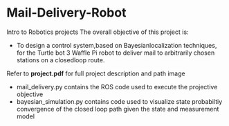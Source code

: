 # Mail-Delivery-Robot
Intro to Robotics projects
The overall objective of this project is:

* To design a control system,based on Bayesian­localization techniques, for the Turtle­ bot 3 Waffle Pi robot to deliver mail to arbitrarily chosen stations on a closed­loop route.

Refer to **project.pdf** for full project description and path image
* mail_delivery.py contains the ROS code used to execute the projective objective
* bayesian_simulation.py contains code used to visualize state probabiltiy convergence of the closed loop path given the state and measurement model
